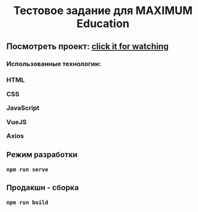 
<h1 align='center'>Тестовое задание для MAXIMUM Education</h1>

<h2>Посмотреть проект: 
<a href='https://endless1ve.github.io/maximum-test/'>click it for watching</a>
</h2>


<h3>Использованные технологии:<h3>
<div display= 'inline-block';>
<p >HTML<p>
<p >CSS<p>
<p >JavaScript<p>
<p >VueJS<p>
<p >Axios<p>
<div>


### Режим разработки
```
npm run serve
```

### Продакшн - сборка
```
npm run build
```





